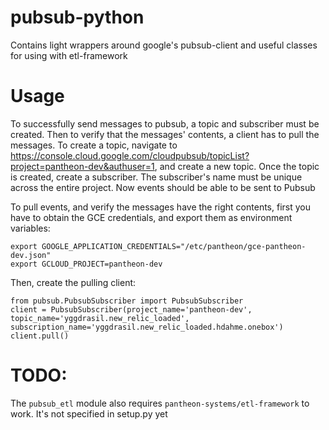 # pubsub-python
Contains light wrappers around google's pubsub-client and useful classes for using with etl-framework

# Usage
To successfully send messages to pubsub, a topic and subscriber must be created. Then to verify that the messages' contents, a client has to pull the messages.
To create a topic, navigate to https://console.cloud.google.com/cloudpubsub/topicList?project=pantheon-dev&authuser=1, and create a new topic. Once the topic is created, create a subscriber. The subscriber's name must be unique across the entire project. Now events should be able to be sent to Pubsub

To pull events, and verify the messages have the right contents, first you have to obtain the GCE credentials, and export them as environment variables:
```
export GOOGLE_APPLICATION_CREDENTIALS="/etc/pantheon/gce-pantheon-dev.json"
export GCLOUD_PROJECT=pantheon-dev
```
Then, create the pulling client:
```
from pubsub.PubsubSubscriber import PubsubSubscriber
client = PubsubSubscriber(project_name='pantheon-dev', topic_name='yggdrasil.new_relic_loaded', subscription_name='yggdrasil.new_relic_loaded.hdahme.onebox')
client.pull()
```

# TODO:
The `pubsub_etl` module also requires `pantheon-systems/etl-framework` to work.  It's not specified in setup.py yet
